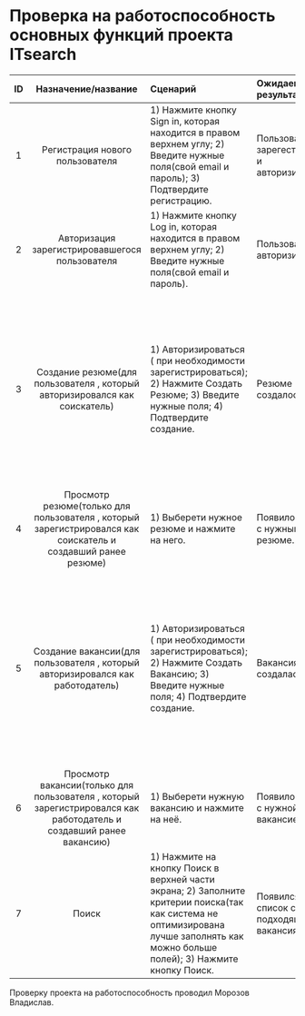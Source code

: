 # Проверка на работоспособность основных функций проекта ITsearch

| ID | Назначение/название | Сценарий | Ожидаемый результат | Фактический результат | Оценка |
|:---:|:---:|:---|:---|:---|:---|
| 1 | Регистрация нового пользователя | 1) Нажмите кнопку Sign in, которая находится в правом верхнем углу; 2) Введите нужные поля(свой email и пароль); 3) Подтвердите регистрацию. | Пользователь зарегестрирован и авторизирован. | Произошла регистрация и автоматический вход в аккаунт после завершения регистриции. | 10 |
| 2 | Авторизация зарегистрировавшегося пользователя | 1) Нажмите кнопку Log in, которая находится в правом верхнем углу; 2) Введите нужные поля(свой email и пароль). | Пользователь авторизирован. | После ввода информации( только корректной), произошел вход в аккаунт. | 10 |
| 3 | Создание резюме(для пользователя , который авторизировался как соискатель) | 1) Авторизироваться ( при необходимости зарегистрироваться);  2) Нажмите Создать Резюме; 3) Введите нужные поля; 4) Подтвердите создание. | Резюме создалось. | После выполнения всех пунктов действий создалось новое резюме, для проверки правильности данного пункта я выполнил 4 пункт тестирования " просмотр резюме" , ошибок в результате не найдено. | 10  |
| 4 | Просмотр резюме(только для пользователя , который зарегистрировался как соискатель и создавший ранее резюме) | 1) Выберети нужное резюме и нажмите на него. | Появилось окно с нужным резюме. | Открылось окно, данные открытого резюме совпадают с теми, что были введины. | 10 |
| 5 | Создание вакансии(для пользователя , который авторизировался как работодатель) | 1) Авторизироваться ( при необходимости зарегистрироваться);  2) Нажмите Создать Вакансию; 3) Введите нужные поля; 4) Подтвердите создание. | Вакансия создалась. | После выполнения всех пунктов действий создалось новая вакансия, для проверки правильности данного пункта я выполнил 6 пункт тестирования " просмотр вакансии" , ошибок в результате не найдено. | 10  |
| 6 | Просмотр вакансии(только для пользователя , который зарегистрировался как работодатель и создавший ранее вакансию) | 1) Выберети нужную вакансию и нажмите на неё. | Появилось окно с нужной вакансией. | Открылось окно, данные открытой вакансии совпадают с теми, что были введины. | 10 |
| 7 | Поиск | 1) Нажмите на кнопку Поиск в верхней части экрана; 2) Заполните критерии поиска(так как система не оптимизирована лучше заполнять как можно больше полей); 3) Нажмите кнопку Поиск.  | Появился список с подходящими вакансиями. | Появился список с вакансиями, подходящие по введеному критерию. | 10 |

 Проверку проекта на работоспособность проводил Морозов Владислав.
